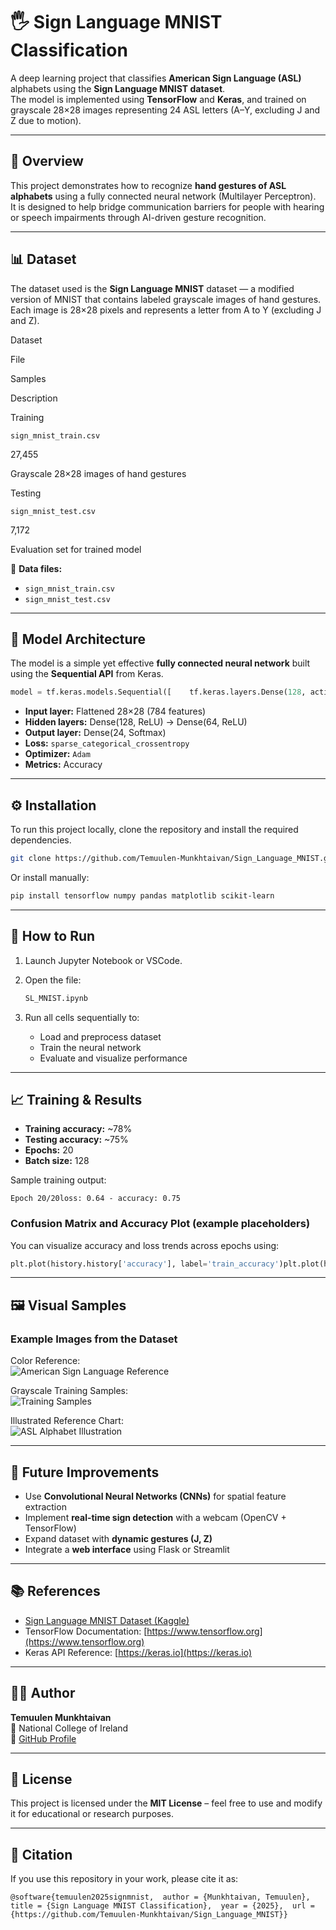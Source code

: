 # 🖐️ Sign Language MNIST Classification

A deep learning project that classifies **American Sign Language (ASL)** alphabets using the **Sign Language MNIST dataset**.  
The model is implemented using **TensorFlow** and **Keras**, and trained on grayscale 28×28 images representing 24 ASL letters (A–Y, excluding J and Z due to motion).

---

## 📘 Overview

This project demonstrates how to recognize **hand gestures of ASL alphabets** using a fully connected neural network (Multilayer Perceptron).  
It is designed to help bridge communication barriers for people with hearing or speech impairments through AI-driven gesture recognition.

---

## 📊 Dataset

The dataset used is the **Sign Language MNIST** dataset — a modified version of MNIST that contains labeled grayscale images of hand gestures.  
Each image is 28×28 pixels and represents a letter from A to Y (excluding J and Z).

Dataset

File

Samples

Description

Training

`sign_mnist_train.csv`

27,455

Grayscale 28×28 images of hand gestures

Testing

`sign_mnist_test.csv`

7,172

Evaluation set for trained model

📁 **Data files:**

-   `sign_mnist_train.csv`
-   `sign_mnist_test.csv`

---

## 🧠 Model Architecture

The model is a simple yet effective **fully connected neural network** built using the **Sequential API** from Keras.

```python
model = tf.keras.models.Sequential([    tf.keras.layers.Dense(128, activation='relu', input_shape=(784,)),    tf.keras.layers.Dense(64, activation='relu'),    tf.keras.layers.Dense(24, activation='softmax')])
```

-   **Input layer:** Flattened 28×28 (784 features)
-   **Hidden layers:** Dense(128, ReLU) → Dense(64, ReLU)
-   **Output layer:** Dense(24, Softmax)
-   **Loss:** `sparse_categorical_crossentropy`
-   **Optimizer:** `Adam`
-   **Metrics:** Accuracy

---

## ⚙️ Installation

To run this project locally, clone the repository and install the required dependencies.

```bash
git clone https://github.com/Temuulen-Munkhtaivan/Sign_Language_MNIST.gitcd Sign_Language_MNISTpip install -r requirements.txt
```

Or install manually:

```bash
pip install tensorflow numpy pandas matplotlib scikit-learn
```

---

## 🚀 How to Run

1.  Launch Jupyter Notebook or VSCode.
    
2.  Open the file:
    
    ```bash
    SL_MNIST.ipynb
    ```
    
3.  Run all cells sequentially to:
    
    -   Load and preprocess dataset
    -   Train the neural network
    -   Evaluate and visualize performance

---

## 📈 Training & Results

-   **Training accuracy:** ~78%
-   **Testing accuracy:** ~75%
-   **Epochs:** 20
-   **Batch size:** 128

Sample training output:

```
Epoch 20/20loss: 0.64 - accuracy: 0.75
```

### Confusion Matrix and Accuracy Plot (example placeholders)

You can visualize accuracy and loss trends across epochs using:

```python
plt.plot(history.history['accuracy'], label='train_accuracy')plt.plot(history.history['val_accuracy'], label='val_accuracy')plt.legend()
```

---

## 🖼️ Visual Samples

### Example Images from the Dataset

Color Reference:  
![American Sign Language Reference](american_sign_language.PNG)

Grayscale Training Samples:  
![Training Samples](amer_sign2.png)

Illustrated Reference Chart:  
![ASL Alphabet Illustration](amer_sign3.png)

---

## 🧩 Future Improvements

-   Use **Convolutional Neural Networks (CNNs)** for spatial feature extraction
-   Implement **real-time sign detection** with a webcam (OpenCV + TensorFlow)
-   Expand dataset with **dynamic gestures (J, Z)**
-   Integrate a **web interface** using Flask or Streamlit

---

## 📚 References

-   [Sign Language MNIST Dataset (Kaggle)](https://www.kaggle.com/datamunge/sign-language-mnist)
-   TensorFlow Documentation: [https://www.tensorflow.org](https://www.tensorflow.org)
-   Keras API Reference: [https://keras.io](https://keras.io)

---

## 👨‍💻 Author

**Temuulen Munkhtaivan**  
📍 National College of Ireland  
🔗 [GitHub Profile](https://github.com/Temuulen-Munkhtaivan/Sign_Language_MNIST)

---

## 🪪 License

This project is licensed under the **MIT License** – feel free to use and modify it for educational or research purposes.

---

## 🧾 Citation

If you use this repository in your work, please cite it as:

```
@software{temuulen2025signmnist,  author = {Munkhtaivan, Temuulen},  title = {Sign Language MNIST Classification},  year = {2025},  url = {https://github.com/Temuulen-Munkhtaivan/Sign_Language_MNIST}}
```